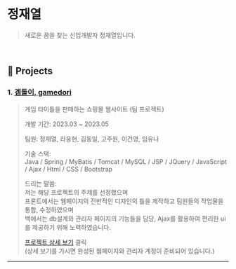 # 정재열
> 새로운 꿈을 찾는 신입개발자 정재열입니다.

</br>

## 📜 Projects
### 1. [겜돌이, gamedori](https://github.com/Woonghyeon13/ggamedori)
>게임 타이틀을 판매하는 쇼핑몰 웹사이트 (팀 프로젝트)
>
>개발 기간: 2023.03 ~ 2023.05
>
>팀원: 정재열, 라웅현, 김동일, 고주원, 이건영, 임유나
>
>기술 스택:  
>Java / Spring / MyBatis / Tomcat / MySQL / JSP / JQuery / JavaScript / Ajax / Html / CSS / Bootstrap
>
>드리는 말씀:  
>저는 해당 프로젝트의 주제를 선정했으며   
>프론트에서는 웹페이지의 전반적인 디자인의 틀을 제작하고 팀원들의 작업물을 통합, 수정하였으며   
>백에서는 db설계와 관리자 페이지의 기능들을 담당, Ajax를 활용하여 편리한 ui를 제공하기 위해 노력하였습니다.
>
>[프로젝트 상세 보기](https://github.com/Woonghyeon13/ggamedori) 클릭  
>(상세 보기를 가시면 완성된 웹페이지와 관리자 계정이 준비되어 있습니다.)
>

---
